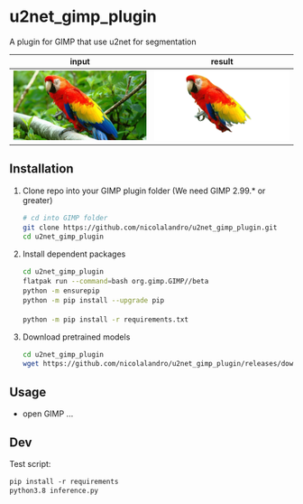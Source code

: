 # u2net_gimp_plugin
A plugin for GIMP that use u2net for segmentation

|input|result|
|---|---|
|![](imgs/Parrot.jpg)|![](imgs/ParrotSeg.png)|

## Installation
1. Clone repo into your GIMP plugin folder (We need GIMP 2.99.* or greater)

    ```bash
    # cd into GIMP folder
    git clone https://github.com/nicolalandro/u2net_gimp_plugin.git
    cd u2net_gimp_plugin
    ```
2. Install dependent packages

    ```bash
    cd u2net_gimp_plugin
    flatpak run --command=bash org.gimp.GIMP//beta
    python -m ensurepip
    python -m pip install --upgrade pip

    python -m pip install -r requirements.txt
    ```
3. Download pretrained models

    ```bash
    cd u2net_gimp_plugin
    wget https://github.com/nicolalandro/u2net_gimp_plugin/releases/download/0.1/u2net.onnx
    ```
## Usage
* open GIMP
...

## Dev
Test script:
```
pip install -r requirements
python3.8 inference.py
```